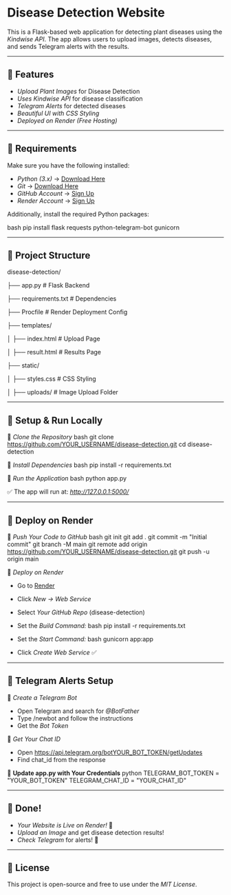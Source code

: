 # Disease Detection Website

This is a Flask-based web application for detecting plant diseases using the *Kindwise API*. The app allows users to upload images, detects diseases, and sends Telegram alerts with the results.

---

## 🚀 Features
- *Upload Plant Images* for Disease Detection
- *Uses Kindwise API* for disease classification
- *Telegram Alerts* for detected diseases
- *Beautiful UI with CSS Styling*
- *Deployed on Render (Free Hosting)*

---

## 📌 Requirements

Make sure you have the following installed:

- *Python (3.x)* → [Download Here](https://www.python.org/)
- *Git* → [Download Here](https://git-scm.com/)
- *GitHub Account* → [Sign Up](https://github.com/)
- *Render Account* → [Sign Up](https://render.com/)

Additionally, install the required Python packages:

bash
pip install flask requests python-telegram-bot gunicorn


---

## 📂 Project Structure


disease-detection/

├── app.py                  # Flask Backend

├── requirements.txt         # Dependencies

├── Procfile                 # Render Deployment Config

├── templates/

│   ├── index.html          # Upload Page

│   ├── result.html         # Results Page

├── static/

│   ├── styles.css          # CSS Styling

│   ├── uploads/            # Image Upload Folder


---

## 🔧 Setup & Run Locally

⿡ *Clone the Repository*
bash
git clone https://github.com/YOUR_USERNAME/disease-detection.git
cd disease-detection


⿢ *Install Dependencies*
bash
pip install -r requirements.txt


⿣ *Run the Application*
bash
python app.py


✅ The app will run at: *http://127.0.0.1:5000/*

---

## 🚀 Deploy on Render

⿡ *Push Your Code to GitHub*
bash
git init
git add .
git commit -m "Initial commit"
git branch -M main
git remote add origin https://github.com/YOUR_USERNAME/disease-detection.git
git push -u origin main


⿢ *Deploy on Render*
- Go to [Render](https://render.com/)
- Click *New → Web Service*
- Select *Your GitHub Repo* (disease-detection)
- Set the *Build Command:*
  bash
  pip install -r requirements.txt
  
- Set the *Start Command:*
  bash
  gunicorn app:app
  
- Click *Create Web Service* ✅

---

## 📩 Telegram Alerts Setup

⿡ *Create a Telegram Bot*
- Open Telegram and search for *@BotFather*
- Type /newbot and follow the instructions
- Get the *Bot Token*

⿢ *Get Your Chat ID*
- Open https://api.telegram.org/botYOUR_BOT_TOKEN/getUpdates
- Find chat_id from the response

⿣ **Update app.py with Your Credentials**
python
TELEGRAM_BOT_TOKEN = "YOUR_BOT_TOKEN"
TELEGRAM_CHAT_ID = "YOUR_CHAT_ID"


---

## 🎉 Done!

- *Your Website is Live on Render!* 🚀
- *Upload an Image* and get disease detection results!
- *Check Telegram* for alerts! 📩

---

## 📜 License
This project is open-source and free to use under the *MIT License*.
